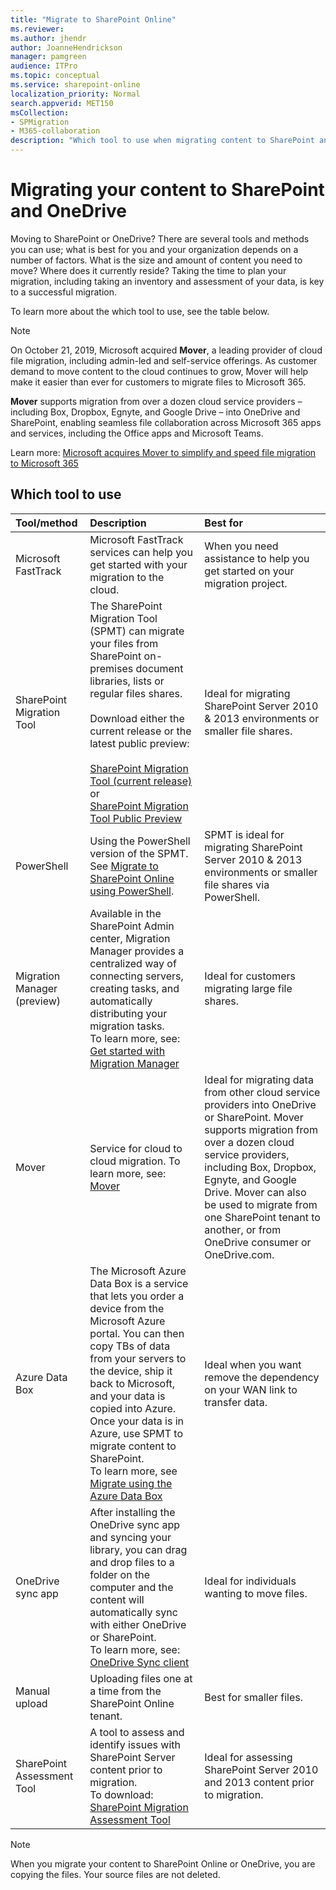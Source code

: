 ```yaml
---
title: "Migrate to SharePoint Online"
ms.reviewer: 
ms.author: jhendr
author: JoanneHendrickson
manager: pamgreen
audience: ITPro
ms.topic: conceptual
ms.service: sharepoint-online
localization_priority: Normal
search.appverid: MET150
msCollection: 
- SPMigration
- M365-collaboration
description: "Which tool to use when migrating content to SharePoint and OneDrive"
---
```


# Migrating your content to SharePoint and OneDrive

Moving to SharePoint or OneDrive? There are several tools and methods you can use; what is best for you and your organization depends on a number of factors. What is the size and amount of content you need to move? Where does it currently reside? Taking the time to plan your migration, including taking an inventory and assessment of your data, is key to a successful migration.

To learn more about the which tool to use, see the table below.


>[!Note]
> On October 21, 2019, Microsoft acquired **Mover**, a leading provider of cloud file migration, including admin-led and self-service offerings. As customer demand to move content to the cloud continues to grow, Mover will help make it easier than ever for customers to migrate files to Microsoft 365.
>
>**Mover** supports migration from over a dozen cloud service providers – including Box, Dropbox, Egnyte, and Google Drive – into OneDrive and SharePoint, enabling seamless file collaboration across Microsoft 365 apps and services, including the Office apps and Microsoft Teams.
>
>Learn more:  [Microsoft acquires Mover to simplify and speed file migration to Microsoft 365](https://aka.ms/migration/news)

## Which tool to use

|**Tool/method**|**Description**|**Best for**|
|:-----|:-----|:-----|
|Microsoft FastTrack |Microsoft FastTrack services can help you get started with your migration to the cloud.|When you need assistance to help you get started on your migration project.|
|SharePoint Migration Tool|The SharePoint Migration Tool (SPMT) can migrate your files from SharePoint on-premises document libraries, lists or regular files shares.</br></br>Download either the current release or the latest public preview: </br></br>[SharePoint Migration Tool (current release)](https://spmtreleasescus.blob.core.windows.net/install/default.htm) or </br>[SharePoint Migration Tool Public Preview](https://spmtreleasescus.blob.core.windows.net/betainstall/default.htm)|Ideal for migrating SharePoint Server 2010 & 2013 environments or smaller file shares.|
|PowerShell|Using the PowerShell version of the SPMT. See [Migrate to SharePoint Online using PowerShell](https://docs.microsoft.com/sharepointmigration/overview-spmt-ps-cmdlets).|SPMT is ideal for migrating SharePoint Server 2010 & 2013 environments or smaller file shares via PowerShell. |
|Migration Manager (preview)|Available in the SharePoint Admin center, Migration Manager provides a centralized way of connecting servers, creating tasks, and automatically distributing your migration tasks.</br> To learn more, see: [Get started with Migration Manager](mm-get-started.md)|Ideal for customers migrating large file shares.|
|Mover|Service for cloud to cloud migration. To learn more, see: [Mover](https://mover.io/)|Ideal for migrating data from other cloud service providers into OneDrive or SharePoint. Mover supports migration from over a dozen cloud service providers, including Box, Dropbox, Egnyte, and Google Drive. Mover can also be used to migrate from one SharePoint tenant to another, or from OneDrive consumer or OneDrive.com.|
|Azure Data Box| The Microsoft Azure Data Box is a service that lets you order a device from the Microsoft Azure portal. You can then copy TBs of data from your servers to the device, ship it back to Microsoft, and your data is copied into Azure. Once your data is in Azure, use SPMT to migrate content to SharePoint. </br> To learn more, see [Migrate using the Azure Data Box](how-to-migrate-file-share-content-to-SPO-using-AzureDataBox.md)|Ideal when you want remove the dependency on your WAN link to transfer data.|
|OneDrive sync app  <br/> |After installing the OneDrive sync app and syncing your library, you can drag and drop files to a folder on the computer and the content will automatically sync with either OneDrive or SharePoint.  <br/> To learn more, see:  [OneDrive Sync client](https://docs.microsoft.com/onedrive/one-drive-sync)|Ideal for individuals wanting to move files.|
|Manual upload  <br/> |Uploading files one at a time from the SharePoint Online tenant. <br/> |Best for smaller files.|
|SharePoint Assessment Tool|  A tool to assess and identify issues with SharePoint Server content prior to migration. </br>To download: [SharePoint Migration Assessment Tool](https://www.microsoft.com/download/details.aspx?id=53598) | Ideal for assessing SharePoint Server 2010 and 2013 content prior to migration.|

>[!Note]
>When you migrate your content to SharePoint Online or OneDrive, you are copying the files.  Your source files are not deleted.
